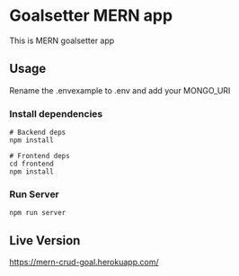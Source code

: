 # Goalsetter MERN app

This is MERN goalsetter app

## Usage

Rename the .envexample to .env and add your MONGO_URI

### Install dependencies

```
# Backend deps
npm install

# Frontend deps
cd frontend
npm install
```

### Run Server

```
npm run server
```

## Live Version

https://mern-crud-goal.herokuapp.com/